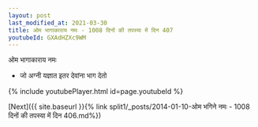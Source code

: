 ```yaml
---
layout: post
last_modified_at: 2021-03-30
title: ओम भागाकाराय नमः - 1008 दिनों की तपस्या में दिन 407
youtubeId: GXAdHZXc9WM
---
```

 
 
 ओम भागाकाराय नमः  
 
 -  जो अग्नी यज्ञात इतर देवांना भाग देतो 
 
  
 
  
 
 
 
 
 
 


{% include youtubePlayer.html id=page.youtubeId %}
 
[Next]({{ site.baseurl }}{% link  split1/_posts/2014-01-10-ओम भगिने नमः - 1008 दिनों की तपस्या में दिन 406.md%})
 
